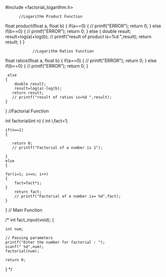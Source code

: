 

#include <factorial_logarithm.h>

          //Logarithm Product Function

float product(float a, float b)
{
    if(a==0)
    {
      //  printf("ERROR");
      return 0;
    }
    else if(b==0)
    {
       // printf("ERROR");
       return 0;
    }
    else
    {
          double result;
          result=log(a)+log(b);
        //  printf("result of product is=%d ",result); 
        return result;
    }
}

                //Logarithm Ratios Function

float ratios(float a, float b) 
{
    if(a==0)
    {
       // printf("ERROR");
       return 0;
    }
    else if(b==0)
    {
     //   printf("ERROR");
     return 0;
    }
    
     else
    {
        double result;
        result=log(a)-log(b);
       return result;
       // printf("result of ratios is=%d ",result); 
    }
}
              //Factorial Function

int factorial(int n)
{
    int i,fact=1;
    
    if(n==1)
    {
	
       return 0;
       // printf("Factorial of a number is 1");
    
    }
    else
    {
	
    for(i=1; i<=n; i++)
    {
        fact=fact*i;
    }
        return fact;
        // printf("Factorial of a number is= %d",fact);
    }

}
                    // Main Function

/* int fact_input(void);
{

    int num;
    
    // Passing parameters 
    printf("Enter the number for factorial : ");
    scanf(" %d",num);
    factorial(num);

    return 0; 
}   */
